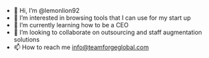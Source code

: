 - 👋 Hi, I’m @lemonlion92
- 👀 I’m interested in browsing tools that I can use for my start up
- 🌱 I’m currently learning how to be a CEO
- 💞️ I’m looking to collaborate on outsourcing and staff augmentation solutions
- 📫 How to reach me info@teamforgeglobal.com

<!---
lemonlion92/lemonlion92 is a ✨ special ✨ repository because its `README.md` (this file) appears on your GitHub profile.
You can click the Preview link to take a look at your changes.
--->
